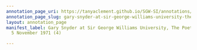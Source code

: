 ```yaml
---
annotation_page_uri: https://tanyaclement.github.io/SGW-SI/annotations/gary-snyder-at-sir-george-williams-university-the-poetry-series-5-november-1971-4--canvas-1-gary-snyder.json
annotation_page_slug: gary-snyder-at-sir-george-williams-university-the-poetry-series-5-november-1971-4--canvas-1-gary-snyder
layout: annotation_page
manifest_label: Gary Snyder at Sir George Williams University, The Poetry Series,
  5 November 1971 (4)

---
```

